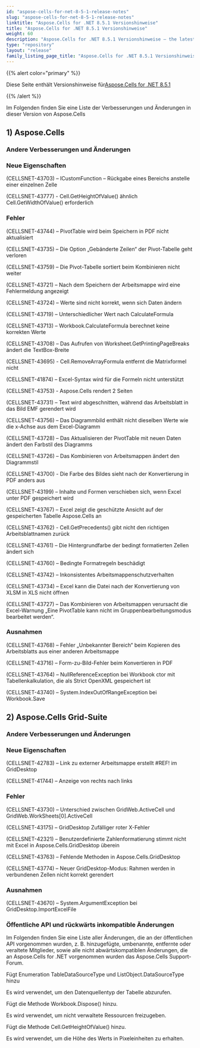 ```yaml
---
id: "aspose-cells-for-net-8-5-1-release-notes"
slug: "aspose-cells-for-net-8-5-1-release-notes"
linktitle: "Aspose.Cells for .NET 8.5.1 Versionshinweise"
title: "Aspose.Cells for .NET 8.5.1 Versionshinweise"
weight: 60
description: "Aspose.Cells for .NET 8.5.1 Versionshinweise – the latest updates and fixes."
type: "repository"
layout: "release"
family_listing_page_title: "Aspose.Cells for .NET 8.5.1 Versionshinweise"
---
```

{{% alert color="primary" %}}

 Diese Seite enthält Versionshinweise für[Aspose.Cells for .NET 8.5.1](https://releases.aspose.com/cells/net/new-releases/aspose.cells-for-.net-8.5.1/)

{{% /alert %}}

Im Folgenden finden Sie eine Liste der Verbesserungen und Änderungen in dieser Version von Aspose.Cells

## 1) Aspose.Cells

### **Andere Verbesserungen und Änderungen**

### **Neue Eigenschaften**

(CELLSNET-43703) – ICustomFunction – Rückgabe eines Bereichs anstelle einer einzelnen Zelle

(CELLSNET-43777) - Cell.GetHeightOfValue() ähnlich Cell.GetWidthOfValue() erforderlich

### **Fehler**

(CELLSNET-43744) – PivotTable wird beim Speichern in PDF nicht aktualisiert

(CELLSNET-43735) – Die Option „Gebänderte Zeilen“ der Pivot-Tabelle geht verloren

(CELLSNET-43759) – Die Pivot-Tabelle sortiert beim Kombinieren nicht weiter

(CELLSNET-43721) – Nach dem Speichern der Arbeitsmappe wird eine Fehlermeldung angezeigt

(CELLSNET-43724) – Werte sind nicht korrekt, wenn sich Daten ändern

(CELLSNET-43719) – Unterschiedlicher Wert nach CalculateFormula

(CELLSNET-43713) – Workbook.CalculateFormula berechnet keine korrekten Werte

(CELLSNET-43708) – Das Aufrufen von Worksheet.GetPrintingPageBreaks ändert die TextBox-Breite

(CELLSNET-43695) - Cell.RemoveArrayFormula entfernt die Matrixformel nicht

(CELLSNET-41874) – Excel-Syntax wird für die Formeln nicht unterstützt

(CELLSNET-43753) - Aspose.Cells rendert 2 Seiten

(CELLSNET-43731) – Text wird abgeschnitten, während das Arbeitsblatt in das Bild EMF gerendert wird

(CELLSNET-43756) – Das Diagrammbild enthält nicht dieselben Werte wie die x-Achse aus dem Excel-Diagramm

(CELLSNET-43728) – Das Aktualisieren der PivotTable mit neuen Daten ändert den Farbstil des Diagramms

(CELLSNET-43726) – Das Kombinieren von Arbeitsmappen ändert den Diagrammstil

(CELLSNET-43700) - Die Farbe des Bildes sieht nach der Konvertierung in PDF anders aus

(CELLSNET-43199) – Inhalte und Formen verschieben sich, wenn Excel unter PDF gespeichert wird

(CELLSNET-43767) – Excel zeigt die geschützte Ansicht auf der gespeicherten Tabelle Aspose.Cells an

(CELLSNET-43762) - Cell.GetPrecedents() gibt nicht den richtigen Arbeitsblattnamen zurück

(CELLSNET-43761) – Die Hintergrundfarbe der bedingt formatierten Zellen ändert sich

(CELLSNET-43760) – Bedingte Formatregeln beschädigt

(CELLSNET-43742) – Inkonsistentes Arbeitsmappenschutzverhalten

(CELLSNET-43734) – Excel kann die Datei nach der Konvertierung von XLSM in XLS nicht öffnen

(CELLSNET-43727) – Das Kombinieren von Arbeitsmappen verursacht die Excel-Warnung „Eine PivotTable kann nicht im Gruppenbearbeitungsmodus bearbeitet werden“.

### **Ausnahmen**

(CELLSNET-43768) – Fehler „Unbekannter Bereich“ beim Kopieren des Arbeitsblatts aus einer anderen Arbeitsmappe

(CELLSNET-43716) – Form-zu-Bild-Fehler beim Konvertieren in PDF

(CELLSNET-43764) – NullReferenceException bei Workbook ctor mit Tabellenkalkulation, die als Strict OpenXML gespeichert ist

(CELLSNET-43740) – System.IndexOutOfRangeException bei Workbook.Save

## 2) Aspose.Cells Grid-Suite

### **Andere Verbesserungen und Änderungen**

### **Neue Eigenschaften**

(CELLSNET-42783) – Link zu externer Arbeitsmappe erstellt #REF! im GridDesktop

(CELLSNET-41744) – Anzeige von rechts nach links

### **Fehler**

(CELLSNET-43730) – Unterschied zwischen GridWeb.ActiveCell und GridWeb.WorkSheets[0].ActiveCell

(CELLSNET-43175) – GridDesktop Zufälliger roter X-Fehler

(CELLSNET-42321) – Benutzerdefinierte Zahlenformatierung stimmt nicht mit Excel in Aspose.Cells.GridDesktop überein

(CELLSNET-43763) – Fehlende Methoden in Aspose.Cells.GridDesktop

(CELLSNET-43774) – Neuer GridDesktop-Modus: Rahmen werden in verbundenen Zellen nicht korrekt gerendert

### **Ausnahmen**

(CELLSNET-43670) – System.ArgumentException bei GridDesktop.ImportExcelFile

### **Öffentliche API und rückwärts inkompatible Änderungen**

Im Folgenden finden Sie eine Liste aller Änderungen, die an der öffentlichen API vorgenommen wurden, z. B. hinzugefügte, umbenannte, entfernte oder veraltete Mitglieder, sowie alle nicht abwärtskompatiblen Änderungen, die an Aspose.Cells for .NET vorgenommen wurden das Aspose.Cells Support-Forum.

Fügt Enumeration TableDataSourceType und ListObject.DataSourceType hinzu

Es wird verwendet, um den Datenquellentyp der Tabelle abzurufen.

Fügt die Methode Workbook.Dispose() hinzu.

Es wird verwendet, um nicht verwaltete Ressourcen freizugeben.

Fügt die Methode Cell.GetHeightOfValue() hinzu.

Es wird verwendet, um die Höhe des Werts in Pixeleinheiten zu erhalten.
